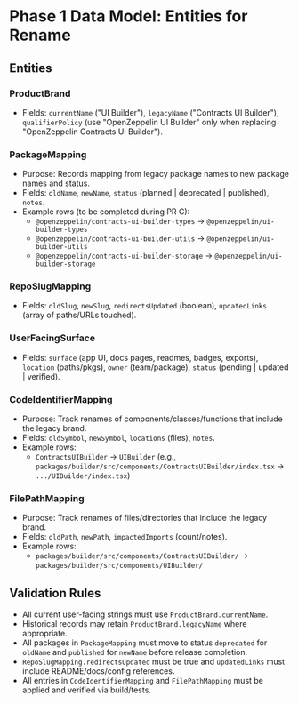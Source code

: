# Phase 1 Data Model: Entities for Rename

## Entities

### ProductBrand

- Fields: `currentName` ("UI Builder"), `legacyName` ("Contracts UI Builder"), `qualifierPolicy` (use "OpenZeppelin UI Builder" only when replacing "OpenZeppelin Contracts UI Builder").

### PackageMapping

- Purpose: Records mapping from legacy package names to new package names and status.
- Fields: `oldName`, `newName`, `status` (planned | deprecated | published), `notes`.
- Example rows (to be completed during PR C):
  - `@openzeppelin/contracts-ui-builder-types` → `@openzeppelin/ui-builder-types`
  - `@openzeppelin/contracts-ui-builder-utils` → `@openzeppelin/ui-builder-utils`
  - `@openzeppelin/contracts-ui-builder-storage` → `@openzeppelin/ui-builder-storage`

### RepoSlugMapping

- Fields: `oldSlug`, `newSlug`, `redirectsUpdated` (boolean), `updatedLinks` (array of paths/URLs touched).

### UserFacingSurface

- Fields: `surface` (app UI, docs pages, readmes, badges, exports), `location` (paths/pkgs), `owner` (team/package), `status` (pending | updated | verified).

### CodeIdentifierMapping

- Purpose: Track renames of components/classes/functions that include the legacy brand.
- Fields: `oldSymbol`, `newSymbol`, `locations` (files), `notes`.
- Example rows:
  - `ContractsUIBuilder` → `UIBuilder` (e.g., `packages/builder/src/components/ContractsUIBuilder/index.tsx` → `.../UIBuilder/index.tsx`)

### FilePathMapping

- Purpose: Track renames of files/directories that include the legacy brand.
- Fields: `oldPath`, `newPath`, `impactedImports` (count/notes).
- Example rows:
  - `packages/builder/src/components/ContractsUIBuilder/` → `packages/builder/src/components/UIBuilder/`

## Validation Rules

- All current user-facing strings must use `ProductBrand.currentName`.
- Historical records may retain `ProductBrand.legacyName` where appropriate.
- All packages in `PackageMapping` must move to status `deprecated` for `oldName` and `published` for `newName` before release completion.
- `RepoSlugMapping.redirectsUpdated` must be true and `updatedLinks` must include README/docs/config references.
- All entries in `CodeIdentifierMapping` and `FilePathMapping` must be applied and verified via build/tests.
